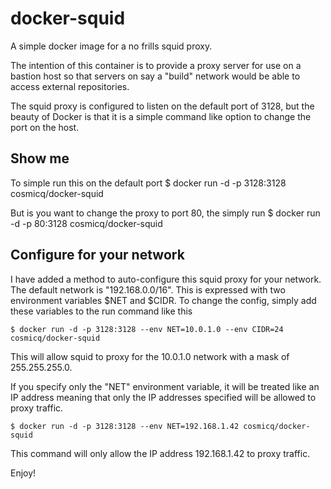 docker-squid
============

A simple docker image for a no frills squid proxy.

The intention of this container is to provide a proxy server
for use on a bastion host so that servers on say a "build" network
would be able to access external repositories.

The squid proxy is configured to listen on the default port of 3128, 
but the beauty of Docker is that it is a simple command like option
to change the port on the host.

## Show me

To simple run this on the default port
    $ docker run -d -p 3128:3128 cosmicq/docker-squid 

But is you want to change the proxy to port 80, the simply run
    $ docker run -d -p 80:3128 cosmicq/docker-squid

## Configure for your network

I have added a method to auto-configure this squid proxy for your
network.  The default network is "192.168.0.0/16".  This is expressed
with two environment variables $NET and $CIDR.  To change the config, simply
add these variables to the run command like this

    $ docker run -d -p 3128:3128 --env NET=10.0.1.0 --env CIDR=24 cosmicq/docker-squid

This will allow squid to proxy for the 10.0.1.0 network with a mask of 255.255.255.0.

If you specify only the "NET" environment variable, it will be treated like an IP address
meaning that only the IP addresses specified will be allowed to proxy traffic.

    $ docker run -d -p 3128:3128 --env NET=192.168.1.42 cosmicq/docker-squid

This command will only allow the IP address 192.168.1.42 to proxy traffic.

Enjoy!
